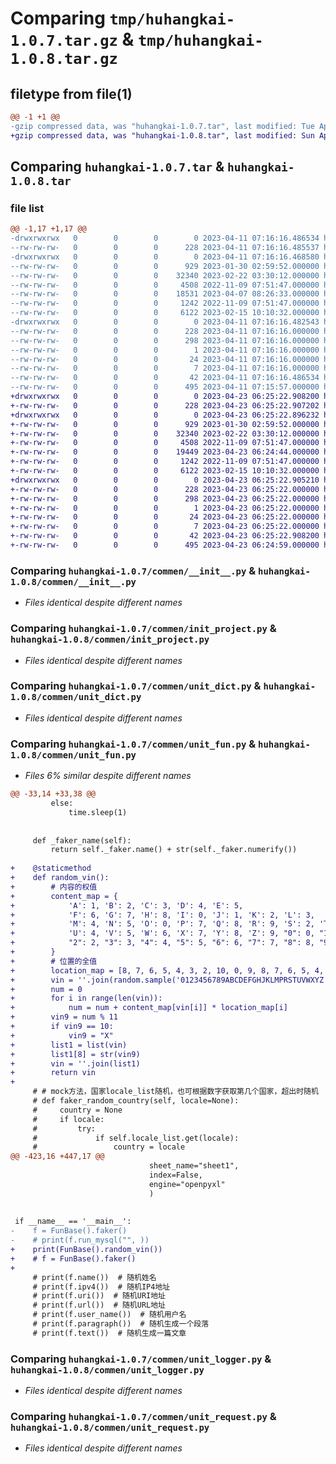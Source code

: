 # Comparing `tmp/huhangkai-1.0.7.tar.gz` & `tmp/huhangkai-1.0.8.tar.gz`

## filetype from file(1)

```diff
@@ -1 +1 @@
-gzip compressed data, was "huhangkai-1.0.7.tar", last modified: Tue Apr 11 07:16:16 2023, max compression
+gzip compressed data, was "huhangkai-1.0.8.tar", last modified: Sun Apr 23 06:25:22 2023, max compression
```

## Comparing `huhangkai-1.0.7.tar` & `huhangkai-1.0.8.tar`

### file list

```diff
@@ -1,17 +1,17 @@
-drwxrwxrwx   0        0        0        0 2023-04-11 07:16:16.486534 huhangkai-1.0.7/
--rw-rw-rw-   0        0        0      228 2023-04-11 07:16:16.485537 huhangkai-1.0.7/PKG-INFO
-drwxrwxrwx   0        0        0        0 2023-04-11 07:16:16.468580 huhangkai-1.0.7/commen/
--rw-rw-rw-   0        0        0      929 2023-01-30 02:59:52.000000 huhangkai-1.0.7/commen/__init__.py
--rw-rw-rw-   0        0        0    32340 2023-02-22 03:30:12.000000 huhangkai-1.0.7/commen/init_project.py
--rw-rw-rw-   0        0        0     4508 2022-11-09 07:51:47.000000 huhangkai-1.0.7/commen/unit_dict.py
--rw-rw-rw-   0        0        0    18531 2023-04-07 08:26:33.000000 huhangkai-1.0.7/commen/unit_fun.py
--rw-rw-rw-   0        0        0     1242 2022-11-09 07:51:47.000000 huhangkai-1.0.7/commen/unit_logger.py
--rw-rw-rw-   0        0        0     6122 2023-02-15 10:10:32.000000 huhangkai-1.0.7/commen/unit_request.py
-drwxrwxrwx   0        0        0        0 2023-04-11 07:16:16.482543 huhangkai-1.0.7/huhangkai.egg-info/
--rw-rw-rw-   0        0        0      228 2023-04-11 07:16:16.000000 huhangkai-1.0.7/huhangkai.egg-info/PKG-INFO
--rw-rw-rw-   0        0        0      298 2023-04-11 07:16:16.000000 huhangkai-1.0.7/huhangkai.egg-info/SOURCES.txt
--rw-rw-rw-   0        0        0        1 2023-04-11 07:16:16.000000 huhangkai-1.0.7/huhangkai.egg-info/dependency_links.txt
--rw-rw-rw-   0        0        0       24 2023-04-11 07:16:16.000000 huhangkai-1.0.7/huhangkai.egg-info/requires.txt
--rw-rw-rw-   0        0        0        7 2023-04-11 07:16:16.000000 huhangkai-1.0.7/huhangkai.egg-info/top_level.txt
--rw-rw-rw-   0        0        0       42 2023-04-11 07:16:16.486534 huhangkai-1.0.7/setup.cfg
--rw-rw-rw-   0        0        0      495 2023-04-11 07:15:57.000000 huhangkai-1.0.7/setup.py
+drwxrwxrwx   0        0        0        0 2023-04-23 06:25:22.908200 huhangkai-1.0.8/
+-rw-rw-rw-   0        0        0      228 2023-04-23 06:25:22.907202 huhangkai-1.0.8/PKG-INFO
+drwxrwxrwx   0        0        0        0 2023-04-23 06:25:22.896232 huhangkai-1.0.8/commen/
+-rw-rw-rw-   0        0        0      929 2023-01-30 02:59:52.000000 huhangkai-1.0.8/commen/__init__.py
+-rw-rw-rw-   0        0        0    32340 2023-02-22 03:30:12.000000 huhangkai-1.0.8/commen/init_project.py
+-rw-rw-rw-   0        0        0     4508 2022-11-09 07:51:47.000000 huhangkai-1.0.8/commen/unit_dict.py
+-rw-rw-rw-   0        0        0    19449 2023-04-23 06:24:44.000000 huhangkai-1.0.8/commen/unit_fun.py
+-rw-rw-rw-   0        0        0     1242 2022-11-09 07:51:47.000000 huhangkai-1.0.8/commen/unit_logger.py
+-rw-rw-rw-   0        0        0     6122 2023-02-15 10:10:32.000000 huhangkai-1.0.8/commen/unit_request.py
+drwxrwxrwx   0        0        0        0 2023-04-23 06:25:22.905210 huhangkai-1.0.8/huhangkai.egg-info/
+-rw-rw-rw-   0        0        0      228 2023-04-23 06:25:22.000000 huhangkai-1.0.8/huhangkai.egg-info/PKG-INFO
+-rw-rw-rw-   0        0        0      298 2023-04-23 06:25:22.000000 huhangkai-1.0.8/huhangkai.egg-info/SOURCES.txt
+-rw-rw-rw-   0        0        0        1 2023-04-23 06:25:22.000000 huhangkai-1.0.8/huhangkai.egg-info/dependency_links.txt
+-rw-rw-rw-   0        0        0       24 2023-04-23 06:25:22.000000 huhangkai-1.0.8/huhangkai.egg-info/requires.txt
+-rw-rw-rw-   0        0        0        7 2023-04-23 06:25:22.000000 huhangkai-1.0.8/huhangkai.egg-info/top_level.txt
+-rw-rw-rw-   0        0        0       42 2023-04-23 06:25:22.908200 huhangkai-1.0.8/setup.cfg
+-rw-rw-rw-   0        0        0      495 2023-04-23 06:24:59.000000 huhangkai-1.0.8/setup.py
```

### Comparing `huhangkai-1.0.7/commen/__init__.py` & `huhangkai-1.0.8/commen/__init__.py`

 * *Files identical despite different names*

### Comparing `huhangkai-1.0.7/commen/init_project.py` & `huhangkai-1.0.8/commen/init_project.py`

 * *Files identical despite different names*

### Comparing `huhangkai-1.0.7/commen/unit_dict.py` & `huhangkai-1.0.8/commen/unit_dict.py`

 * *Files identical despite different names*

### Comparing `huhangkai-1.0.7/commen/unit_fun.py` & `huhangkai-1.0.8/commen/unit_fun.py`

 * *Files 6% similar despite different names*

```diff
@@ -33,14 +33,38 @@
         else:
             time.sleep(1)
             
 
     def _faker_name(self):
         return self._faker.name() + str(self._faker.numerify())
 
+    @staticmethod
+    def random_vin():
+        # 内容的权值
+        content_map = {
+            'A': 1, 'B': 2, 'C': 3, 'D': 4, 'E': 5,
+            'F': 6, 'G': 7, 'H': 8, 'I': 0, 'J': 1, 'K': 2, 'L': 3,
+            'M': 4, 'N': 5, 'O': 0, 'P': 7, 'Q': 8, 'R': 9, 'S': 2, 'T': 3,
+            'U': 4, 'V': 5, 'W': 6, 'X': 7, 'Y': 8, 'Z': 9, "0": 0, "1": 1,
+            "2": 2, "3": 3, "4": 4, "5": 5, "6": 6, "7": 7, "8": 8, "9": 9
+        }
+        # 位置的全值
+        location_map = [8, 7, 6, 5, 4, 3, 2, 10, 0, 9, 8, 7, 6, 5, 4, 3, 2]
+        vin = ''.join(random.sample('0123456789ABCDEFGHJKLMPRSTUVWXYZ', 17))
+        num = 0
+        for i in range(len(vin)):
+            num = num + content_map[vin[i]] * location_map[i]
+        vin9 = num % 11
+        if vin9 == 10:
+            vin9 = "X"
+        list1 = list(vin)
+        list1[8] = str(vin9)
+        vin = ''.join(list1)
+        return vin
+
     # # mock方法，国家locale_list随机，也可根据数字获取第几个国家，超出时随机
     # def faker_random_country(self, locale=None):
     #     country = None
     #     if locale:
     #         try:
     #             if self.locale_list.get(locale):
     #                 country = locale
@@ -423,16 +447,17 @@
                               sheet_name="sheet1",
                               index=False,
                               engine="openpyxl"
                               )
 
 
 if __name__ == '__main__':
-    f = FunBase().faker()
-    # print(f.run_mysql("", ))
+    print(FunBase().random_vin())
+    # f = FunBase().faker()
+
     # print(f.name())  # 随机姓名
     # print(f.ipv4())  # 随机IP4地址
     # print(f.uri())  # 随机URI地址
     # print(f.url())  # 随机URL地址
     # print(f.user_name())  # 随机⽤户名
     # print(f.paragraph())  # 随机⽣成⼀个段落
     # print(f.text())  # 随机⽣成⼀篇⽂章
```

### Comparing `huhangkai-1.0.7/commen/unit_logger.py` & `huhangkai-1.0.8/commen/unit_logger.py`

 * *Files identical despite different names*

### Comparing `huhangkai-1.0.7/commen/unit_request.py` & `huhangkai-1.0.8/commen/unit_request.py`

 * *Files identical despite different names*

